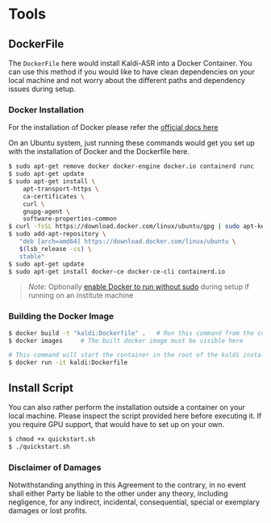 # Tools
## DockerFile

The `DockerFile` here would install Kaldi-ASR into a Docker Container. You can use this method if you would like to have clean dependencies on your local machine and not worry about the different paths and dependency issues during setup. 

### Docker Installation
For the installation of Docker please refer the [official docs here](https://docs.docker.com/get-docker/)

On an Ubuntu system, just running these commands would get you set up with the installation of Docker and the Dockerfile here. 
```bash
$ sudo apt-get remove docker docker-engine docker.io containerd runc
$ sudo apt-get update
$ sudo apt-get install \
    apt-transport-https \
    ca-certificates \
    curl \
    gnupg-agent \
    software-properties-common
$ curl -fsSL https://download.docker.com/linux/ubuntu/gpg | sudo apt-key add -
$ sudo add-apt-repository \
   "deb [arch=amd64] https://download.docker.com/linux/ubuntu \
   $(lsb_release -cs) \
   stable"
$ sudo apt-get update
$ sudo apt-get install docker-ce docker-ce-cli containerd.io
```

> *Note:*
Optionally [enable Docker to run without sudo](https://docs.docker.com/engine/install/linux-postinstall/#manage-docker-as-a-non-root-user) during setup if running on an institute machine

### Building the Docker Image

```bash
$ docker build -t "kaldi:Dockerfile" .   # Run this command from the current directory
$ docker images     # The built docker image must be visible here

# This command will start the container in the root of the kaldi installation
$ docker run -it kaldi:Dockerfile
```

## Install Script

You can also rather perform the installation outside a container on your local machine. Please inspect the script provided here before executing it. If you require GPU support, that would have to set up on your own. 

```bash
$ chmod +x quickstart.sh
$ ./quickstart.sh
```

### Disclaimer of Damages
Notwithstanding anything in this Agreement to the contrary, in no event shall either Party be liable to the other under any theory, including negligence, for any indirect, incidental, consequential, special or exemplary damages or lost profits.